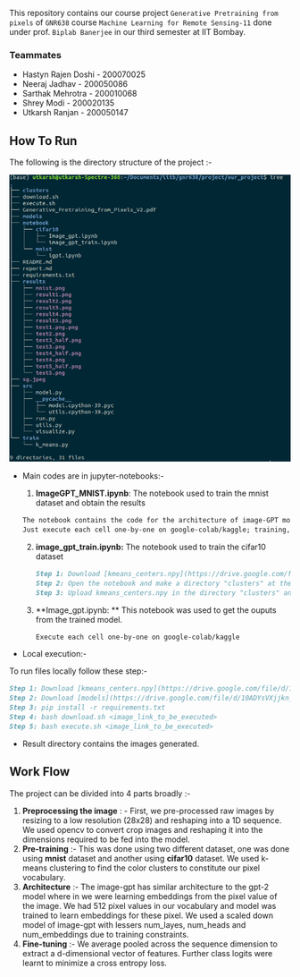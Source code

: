 This repository contains our course project `Generative Pretraining from pixels` of `GNR638` course `Machine Learning for Remote Sensing-11`  done under prof. `Biplab Banerjee` in our third semester at IIT Bombay. 

### Teammates

* Hastyn Rajen Doshi - 200070025
* Neeraj Jadhav - 200050086
* Sarthak Mehrotra - 200010068
* Shrey Modi - 200020135
* Utkarsh Ranjan - 200050147

## How To Run

The following is the directory structure of the project :-

![Screenshot from 2021-11-22 17-34-51](dir_structure.png)

* Main codes are in jupyter-notebooks:-

  1.  **ImageGPT_MNIST.ipynb**:  The notebook used to train the mnist dataset and obtain the results

     ```markdown
     The notebook contains the code for the architecture of image-GPT model, image generation and linear probing.
     Just execute each cell one-by-one on google-colab/kaggle; training, generation and probing will happen sequentially.
     ```

  2. **image_gpt_train.ipynb:** The notebook used to train the cifar10 dataset

	   ```markdown
     Step 1: Download [kmeans_centers.npy](https://drive.google.com/file/d/1_F655q1DG0eKNSS7VfUoYQviz47E7Z7Y/view?usp=sharing)
     Step 2: Open the notebook and make a directory "clusters" at the remote space of colab
     Step 3: Upload kmeans_centers.npy in the directory "clusters" and execute each cell
     ```

  3. **Image_gpt.ipynb: ** This notebook was used to get the ouputs from the trained model.
  
       ```markdown
       Execute each cell one-by-one on google-colab/kaggle
       ```

* Local execution:-

To run files locally follow these step:-

```markdown
Step 1: Download [kmeans_centers.npy](https://drive.google.com/file/d/1_F655q1DG0eKNSS7VfUoYQviz47E7Z7Y/view?usp=sharing) and put it in the clusters dir
Step 2: Download [models](https://drive.google.com/file/d/10ADYsVXjjkn_9YmpLwREvqlbcgW48vxQ/view?usp=sharing) and put it in the models directory (0 level dir)
Step 3: pip install -r requirements.txt
Step 4: bash download.sh <image_link_to_be_executed>
Step 5: bash execute.sh <image_link_to_be_executed>
```

* Result directory contains the images generated.

## Work Flow

The project can be divided into 4 parts broadly :-

1. **Preprocessing the image**  : - First, we pre-processed raw images by resizing to a low resolution (28x28) and reshaping into a 1D sequence. We used opencv to convert crop images and reshaping it into the dimensions required to be fed into the model.
2. **Pre-training** :- This was done using two different dataset, one was done using **mnist** dataset and another using **cifar10** dataset. We used k-means clustering to find the color clusters to constitute our pixel vocabulary.
3. **Architecture** :- The image-gpt has similar architecture to the gpt-2 model where in we were learning embeddings from the pixel value of the image. We had 512 pixel values in our vocabulary and model was trained to learn embeddings for these pixel. We used a scaled down model of image-gpt with lessers num_layes, num_heads and num_embeddings due to training constraints.  
4. **Fine-tuning** :-  We average pooled across the sequence dimension to extract a  d-dimensional vector of features. Further class logits were learnt to minimize a cross entropy loss.   
